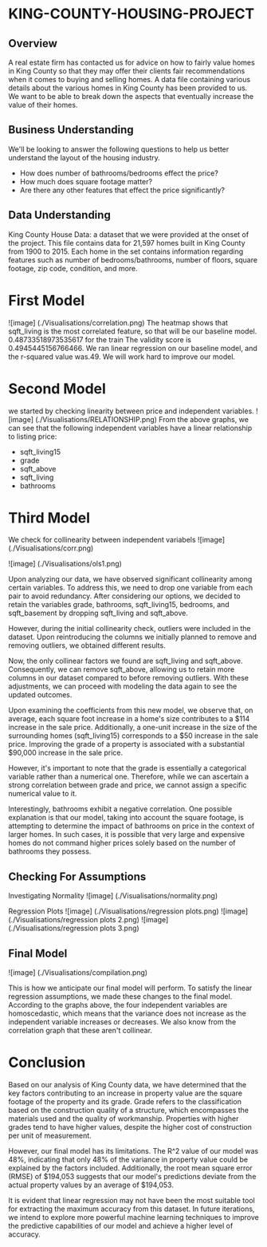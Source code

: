 # KING-COUNTY-HOUSING-PROJECT

## Overview
A real estate firm has contacted us for advice on how to fairly value homes in King County so that they may offer their clients fair recommendations when it comes to buying and selling homes. A data file containing various details about the various homes in King County has been provided to us. We want to be able to break down the aspects that eventually increase the value of their homes.
## Business Understanding
We'll be looking to answer the following questions to help us better understand the layout of the housing industry.

* How does number of bathrooms/bedrooms effect the price?
* How much does square footage matter?
* Are there any other features that effect the price significantly?

## Data Understanding

King County House Data: a dataset that we were provided at the onset of the project. This file contains data for 21,597 homes built in King County from 1900 to 2015. Each home in the set contains information regarding features such as number of bedrooms/bathrooms, number of floors, square footage, zip code, condition, and more.  

# First Model
![image] (./Visualisations/correlation.png)
The heatmap shows that sqft_living is the most correlated feature, so that will be our baseline model. 0.48733518973535617 for the train The validity score is 0.4945445156766466.
We ran linear regression on our baseline model, and the r-squared value was.49. We will work hard to improve our model.

# Second Model
we started by checking linearity between price and independent variables.
![image] (./Visualisations/RELATIONSHIP.png)
From the above graphs, we can see that the following independent variables have a linear relationship to listing price:

* sqft_living15
* grade
* sqft_above
* sqft_living
* bathrooms

# Third Model
We check for collinearity between independent variabels
![image] (./Visualisations/corr.png)

![image] (./Visualisations/ols1.png)

Upon analyzing our data, we have observed significant collinearity among certain variables. To address this, we need to drop one variable from each pair to avoid redundancy. After considering our options, we decided to retain the variables grade, bathrooms, sqft_living15, bedrooms, and sqft_basement by dropping sqft_living and sqft_above.

However, during the initial collinearity check, outliers were included in the dataset. Upon reintroducing the columns we initially planned to remove and removing outliers, we obtained different results.

Now, the only collinear factors we found are sqft_living and sqft_above. Consequently, we can remove sqft_above, allowing us to retain more columns in our dataset compared to before removing outliers. With these adjustments, we can proceed with modeling the data again to see the updated outcomes.

Upon examining the coefficients from this new model, we observe that, on average, each square foot increase in a home's size contributes to a $114 increase in the sale price. Additionally, a one-unit increase in the size of the surrounding homes (sqft_living15) corresponds to a $50 increase in the sale price. Improving the grade of a property is associated with a substantial $90,000 increase in the sale price.

However, it's important to note that the grade is essentially a categorical variable rather than a numerical one. Therefore, while we can ascertain a strong correlation between grade and price, we cannot assign a specific numerical value to it.

Interestingly, bathrooms exhibit a negative correlation. One possible explanation is that our model, taking into account the square footage, is attempting to determine the impact of bathrooms on price in the context of larger homes. In such cases, it is possible that very large and expensive homes do not command higher prices solely based on the number of bathrooms they possess.

## Checking For Assumptions
Investigating Normality
![image] (./Visualisations/normality.png)

Regression Plots
![image] (./Visualisations/regression plots.png)
![image] (./Visualisations/regression plots 2.png)
![image] (./Visualisations/regression plots 3.png)

## Final Model

![image] (./Visualisations/compilation.png)

This is how we anticipate our final model will perform.  To satisfy the linear regression assumptions, we made these changes to the final model. According to the graphs above, the four independent variables are homoscedastic, which means that the variance does not increase as the independent variable increases or decreases. We also know from the correlation graph that these aren't collinear. 

# Conclusion

Based on our analysis of King County data, we have determined that the key factors contributing to an increase in property value are the square footage of the property and its grade. Grade refers to the classification based on the construction quality of a structure, which encompasses the materials used and the quality of workmanship. Properties with higher grades tend to have higher values, despite the higher cost of construction per unit of measurement. 

However, our final model has its limitations. The R^2 value of our model was 48%, indicating that only 48% of the variance in property value could be explained by the factors included. Additionally, the root mean square error (RMSE) of $194,053 suggests that our model's predictions deviate from the actual property values by an average of $194,053. 

It is evident that linear regression may not have been the most suitable tool for extracting the maximum accuracy from this dataset. In future iterations, we intend to explore more powerful machine learning techniques to improve the predictive capabilities of our model and achieve a higher level of accuracy.








